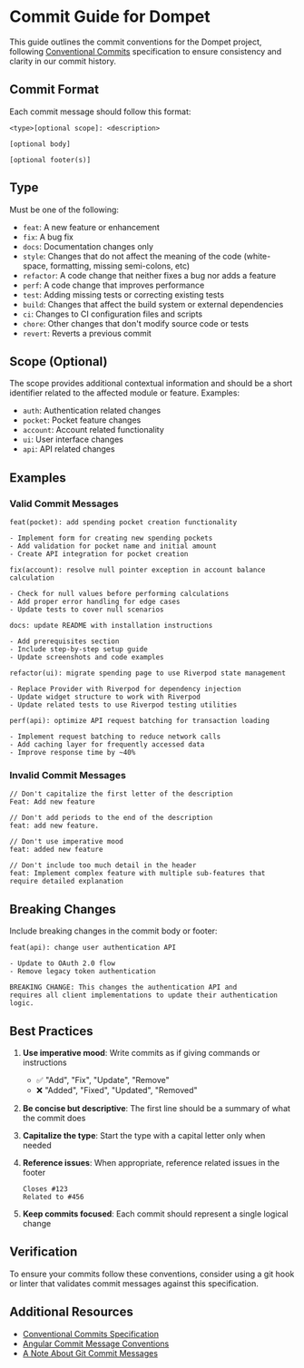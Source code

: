 # Commit Guide for Dompet

This guide outlines the commit conventions for the Dompet project, following [Conventional Commits](https://www.conventionalcommits.org/) specification to ensure consistency and clarity in our commit history.

## Commit Format

Each commit message should follow this format:

```
<type>[optional scope]: <description>

[optional body]

[optional footer(s)]
```

## Type

Must be one of the following:

- `feat`: A new feature or enhancement
- `fix`: A bug fix
- `docs`: Documentation changes only
- `style`: Changes that do not affect the meaning of the code (white-space, formatting, missing semi-colons, etc)
- `refactor`: A code change that neither fixes a bug nor adds a feature
- `perf`: A code change that improves performance
- `test`: Adding missing tests or correcting existing tests
- `build`: Changes that affect the build system or external dependencies
- `ci`: Changes to CI configuration files and scripts
- `chore`: Other changes that don't modify source code or tests
- `revert`: Reverts a previous commit

## Scope (Optional)

The scope provides additional contextual information and should be a short identifier related to the affected module or feature. Examples:

- `auth`: Authentication related changes
- `pocket`: Pocket feature changes
- `account`: Account related functionality
- `ui`: User interface changes
- `api`: API related changes

## Examples

### Valid Commit Messages

```
feat(pocket): add spending pocket creation functionality

- Implement form for creating new spending pockets
- Add validation for pocket name and initial amount
- Create API integration for pocket creation
```

```
fix(account): resolve null pointer exception in account balance calculation

- Check for null values before performing calculations
- Add proper error handling for edge cases
- Update tests to cover null scenarios
```

```
docs: update README with installation instructions

- Add prerequisites section
- Include step-by-step setup guide
- Update screenshots and code examples
```

```
refactor(ui): migrate spending page to use Riverpod state management

- Replace Provider with Riverpod for dependency injection
- Update widget structure to work with Riverpod
- Update related tests to use Riverpod testing utilities
```

```
perf(api): optimize API request batching for transaction loading

- Implement request batching to reduce network calls
- Add caching layer for frequently accessed data
- Improve response time by ~40%
```

### Invalid Commit Messages

```
// Don't capitalize the first letter of the description
Feat: Add new feature
```

```
// Don't add periods to the end of the description
feat: add new feature.
```

```
// Don't use imperative mood
feat: added new feature
```

```
// Don't include too much detail in the header
feat: Implement complex feature with multiple sub-features that require detailed explanation
```

## Breaking Changes

Include breaking changes in the commit body or footer:

```
feat(api): change user authentication API

- Update to OAuth 2.0 flow
- Remove legacy token authentication

BREAKING CHANGE: This changes the authentication API and
requires all client implementations to update their authentication
logic.
```

## Best Practices

1. **Use imperative mood**: Write commits as if giving commands or instructions
   - ✅ "Add", "Fix", "Update", "Remove"
   - ❌ "Added", "Fixed", "Updated", "Removed"

2. **Be concise but descriptive**: The first line should be a summary of what the commit does

3. **Capitalize the type**: Start the type with a capital letter only when needed

4. **Reference issues**: When appropriate, reference related issues in the footer
   ```
   Closes #123
   Related to #456
   ```

5. **Keep commits focused**: Each commit should represent a single logical change

## Verification

To ensure your commits follow these conventions, consider using a git hook or linter that validates commit messages against this specification.

## Additional Resources

- [Conventional Commits Specification](https://www.conventionalcommits.org/)
- [Angular Commit Message Conventions](https://github.com/angular/angular/blob/22b96b9/CONTRIBUTING.md#-commit-message-guidelines)
- [A Note About Git Commit Messages](https://tbaggery.com/2008/04/19/a-note-about-git-commit-messages.html)